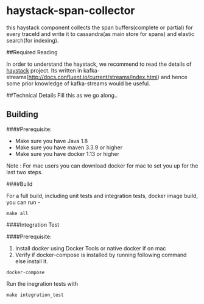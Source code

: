 # haystack-span-collector
this haystack component collects the span buffers(complete or partial) for every traceId and write it 
to cassandra(as main store for spans) and elastic search(for indexing).

##Required Reading

In order to understand the haystack, we recommend to read the details of [haystack](https://github.com/ExpediaDotCom/haystack) project.
Its written in kafka-streams(http://docs.confluent.io/current/streams/index.html) and hence some prior knowledge of kafka-streams would be useful.


##Technical Details
Fill this as we go along..

## Building

####Prerequisite:

* Make sure you have Java 1.8
* Make sure you have maven 3.3.9 or higher
* Make sure you have docker 1.13 or higher


Note : For mac users you can download docker for mac to set you up for the last two steps.


####Build

For a full build, including unit tests and integration tests, docker image build, you can run -
```
make all
```

####Integration Test

####Prerequisite:
1. Install docker using Docker Tools or native docker if on mac
2. Verify if docker-compose is installed by running following command else install it.
```
docker-compose

```

Run the inegration tests with
```
make integration_test

```
